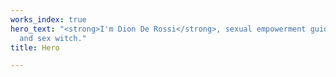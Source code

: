 ```yaml
---
works_index: true
hero_text: "<strong>I'm Dion De Rossi</strong>, sexual empowerment guide, bodyworker
  and sex witch."
title: Hero

---
```

<Hero :text="$page.frontmatter.hero_text" />
<WorksList />